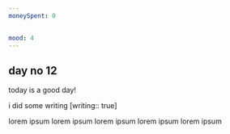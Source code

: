 ```yaml
---
moneySpent: 0

 
mood: 4
---
```

## day no 12
today is a good day!
 

i did some writing [writing:: true]

lorem ipsum lorem ipsum lorem ipsum lorem ipsum lorem ipsum
